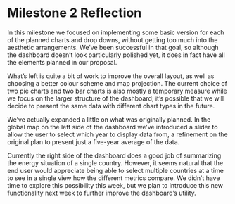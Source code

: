 # Milestone 2 Reflection

In this milestone we focused on implementing some basic version for each of the planned charts and drop downs, without getting too much into the aesthetic arrangements. We’ve been successful in that goal, so although the dashboard doesn’t look particularly polished yet, it does in fact have all the elements planned in our proposal. 

What’s left is quite a bit of work to improve the overall layout, as well as choosing a better colour scheme and map projection. The current choice of two pie charts and two bar charts is also mostly a temporary measure while we focus on the larger structure of the dashboard; it’s possible that we will decide to present the same data with different chart types in the future.

We’ve actually expanded a little on what was originally planned. In the global map on the left side of the dashboard we’ve introduced a slider to allow the user to select which year to display data from, a refinement on the original plan to present just a five-year average of the data. 

Currently the right side of the dashboard does a good job of summarizing the energy situation of a single country. However, it seems natural that the end user would appreciate being able to select multiple countries at a time to see in a single view how the different metrics compare. We didn’t have time to explore this possibility this week, but we plan to introduce this new functionality next week to further improve the dashboard’s utility.
